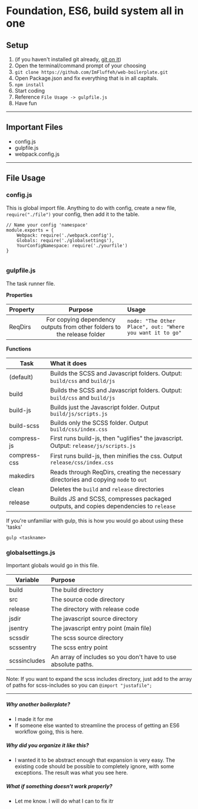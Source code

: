 # Foundation, ES6, build system all in one

## Setup
1. (if you haven't installed git already, <a href="https://www.atlassian.com/git/tutorials/install-git"> git on it</a>)
2. Open the terminal/command prompt of your choosing
3. `git clone https://github.com/ImFluffeh/web-boilerplate.git`
4. Open Package.json and fix everything that is in all capitals.
5. `npm install`
6. Start coding
7. Reference `File Usage -> gulpfile.js`
8. Have fun

***

## Important Files

- config.js
- gulpfile.js
- webpack.config.js
___

## File Usage
### config.js
This is global import file. Anything to do with config, create a new file, `require("./file")` your config, then add it to the table. 


```
// Name your config 'namespace' 
module.exports = {
    Webpack: require('./webpack.config'),
   	Globals: require('./globalsettings'),
	YourConfigNamespace: require('./yourfile')
}
	
```

### gulpfile.js
The task runner file.

**Properties**

| Property | Purpose | Usage |
| --- | :---: | :--- |
| ReqDirs | For copying dependency outputs from other folders to the release folder | `node: "The Other Place", out: "Where you want it to go"`


**Functions**

| Task | What it does |
| --- | :--- |
| (default) | Builds the SCSS and Javascript folders. Output: `build/css` and `build/js`
| build | Builds the SCSS and Javascript folders. Output: `build/css` and `build/js`
| build-js | Builds just the Javascript folder. Output `build/js/scripts.js`
| build-scss | Builds only the SCSS folder. Output `build/css/index.css`
| compress-js | First runs build-js, then "uglifies" the javascript. Output: `release/js/scripts.js`
| compress-css | First runs build-js, then minifies the css. Output `release/css/index.css`
| makedirs | Reads through ReqDirs, creating the necessary directories and copying `node` to `out`
| clean | Deletes the `build` and `release` directories
| release | Builds JS and SCSS, compresses packaged outputs, and copies dependencies to `release`


If you're unfamiliar with gulp, this is how you would go about using these 'tasks'

`gulp <taskname>`


### globalsettings.js
Important globals would go in this file.

| Variable | Purpose |
| --- | :--- |
| build | The build directory
| src | The source code directory 
| release | The directory with release code
| jsdir | The javascript source directory
| jsentry | The javascript entry point (main file)
| scssdir | The scss source directory
| scssentry | The scss entry point
| scssincludes | An array of includes so you don't have to use absolute paths. 

Note: If you want to expand the scss includes directory, just add to the array of paths for scss-includes so you can `@import "justafile";`

___

##### Why another boilerplate?

- I made it for me
- If someone else wanted to streamline the process of getting an ES6 workflow going, this is here.

##### Why did you organize it like this?
- I wanted it to be abstract enough that expansion is very easy. The existing code should be possible to completely ignore, with some exceptions. The result was what you see here.

##### What if something doesn't work properly?
- Let me know. I will do what I can to fix itr
